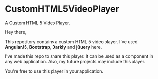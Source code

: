 # CustomHTML5VideoPlayer
A Custom HTML 5 Video Player.

Hey there,

  This repository contains a custom HTML 5 video player. I've used **AngularJS**, **Bootstrap**, **Darkly** and **jQuery** here.
  
  I've made this repo to share this player. It can be used as a component in any web application. Also, my future projects may include this player.
  
  You're free to use this player in your application.
